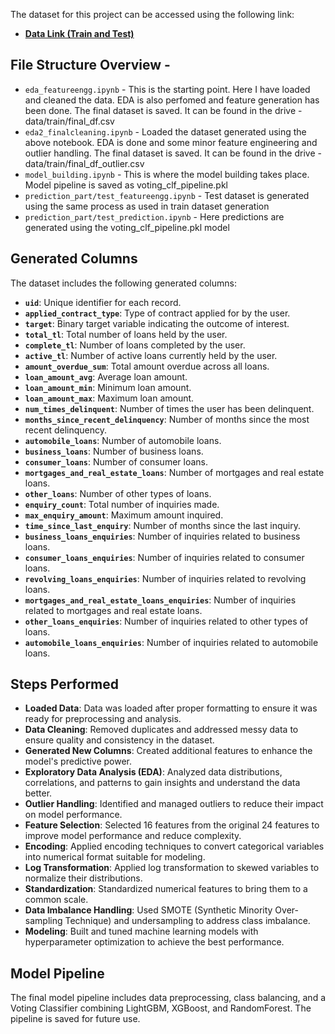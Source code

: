 
The dataset for this project can be accessed using the following link:

- **[Data Link (Train and Test)](https://drive.google.com/drive/folders/1xY5bzHJ5Pw9xcfGbQsRXlO41fqjhzmLX?usp=drive_link)**

## File Structure Overview -
- `eda_featureengg.ipynb` - This is the starting point. Here I have loaded and cleaned the data. EDA is also perfomed and feature generation has been done. The final dataset is saved. It can be found in the drive - data/train/final_df.csv
- `eda2_finalcleaning.ipynb` - Loaded the dataset generated using the above notebook. EDA is done and some minor feature engineering and outlier handling. The final dataset is saved. It can be found in the drive - data/train/final_df_outlier.csv 
- `model_building.ipynb` - This is where the model building takes place. Model pipeline is saved as voting_clf_pipeline.pkl
- `prediction_part/test_featureengg.ipynb` - Test dataset is generated using the same process as used in train dataset generation
- `prediction_part/test_prediction.ipynb` - Here predictions are generated using the voting_clf_pipeline.pkl model

## Generated Columns

The dataset includes the following generated columns:

- **`uid`**: Unique identifier for each record.
- **`applied_contract_type`**: Type of contract applied for by the user.
- **`target`**: Binary target variable indicating the outcome of interest.
- **`total_tl`**: Total number of loans held by the user.
- **`complete_tl`**: Number of loans completed by the user.
- **`active_tl`**: Number of active loans currently held by the user.
- **`amount_overdue_sum`**: Total amount overdue across all loans.
- **`loan_amount_avg`**: Average loan amount.
- **`loan_amount_min`**: Minimum loan amount.
- **`loan_amount_max`**: Maximum loan amount.
- **`num_times_delinquent`**: Number of times the user has been delinquent.
- **`months_since_recent_delinquency`**: Number of months since the most recent delinquency.
- **`automobile_loans`**: Number of automobile loans.
- **`business_loans`**: Number of business loans.
- **`consumer_loans`**: Number of consumer loans.
- **`mortgages_and_real_estate_loans`**: Number of mortgages and real estate loans.
- **`other_loans`**: Number of other types of loans.
- **`enquiry_count`**: Total number of inquiries made.
- **`max_enquiry_amount`**: Maximum amount inquired.
- **`time_since_last_enquiry`**: Number of months since the last inquiry.
- **`business_loans_enquiries`**: Number of inquiries related to business loans.
- **`consumer_loans_enquiries`**: Number of inquiries related to consumer loans.
- **`revolving_loans_enquiries`**: Number of inquiries related to revolving loans.
- **`mortgages_and_real_estate_loans_enquiries`**: Number of inquiries related to mortgages and real estate loans.
- **`other_loans_enquiries`**: Number of inquiries related to other types of loans.
- **`automobile_loans_enquiries`**: Number of inquiries related to automobile loans.

## Steps Performed

- **Loaded Data**: Data was loaded after proper formatting to ensure it was ready for preprocessing and analysis.
- **Data Cleaning**: Removed duplicates and addressed messy data to ensure quality and consistency in the dataset.
- **Generated New Columns**: Created additional features to enhance the model's predictive power.
- **Exploratory Data Analysis (EDA)**: Analyzed data distributions, correlations, and patterns to gain insights and understand the data better.
- **Outlier Handling**: Identified and managed outliers to reduce their impact on model performance.
- **Feature Selection**: Selected 16 features from the original 24 features to improve model performance and reduce complexity.
- **Encoding**: Applied encoding techniques to convert categorical variables into numerical format suitable for modeling.
- **Log Transformation**: Applied log transformation to skewed variables to normalize their distributions.
- **Standardization**: Standardized numerical features to bring them to a common scale.
- **Data Imbalance Handling**: Used SMOTE (Synthetic Minority Over-sampling Technique) and undersampling to address class imbalance.
- **Modeling**: Built and tuned machine learning models with hyperparameter optimization to achieve the best performance.

## Model Pipeline

The final model pipeline includes data preprocessing, class balancing, and a Voting Classifier combining LightGBM, XGBoost, and RandomForest. The pipeline is saved for future use.
